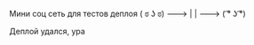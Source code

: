 Мини соц сеть для тестов деплоя
( ಠ ʖ ಠ) ---> 
              |
              |
               --->  ( ͡° ʖ ͡°)	

Деплой удался, ура
